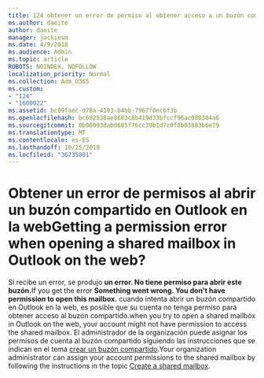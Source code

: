 ```yaml
---
title: 124 obtener un error de permiso al obtener acceso a un buzón compartido en OWA?
ms.author: daeite
author: daeite
manager: jackiesm
ms.date: 4/9/2018
ms.audience: Admin
ms.topic: article
ROBOTS: NOINDEX, NOFOLLOW
localization_priority: Normal
ms.collection: Adm_O365
ms.custom:
- "124"
- "1600022"
ms.assetid: bc09faec-d78a-4103-b4bb-7967f0ecbf3b
ms.openlocfilehash: bc682538ae8683c8b419d33bfccf96ac080304a6
ms.sourcegitcommit: 0b06093dabd685f76cc39b1d7c0f8b03883b6e79
ms.translationtype: MT
ms.contentlocale: es-ES
ms.lasthandoff: 10/25/2019
ms.locfileid: "36735801"
---
```

# <a name="getting-a-permission-error-when-opening-a-shared-mailbox-in-outlook-on-the-web"></a><span data-ttu-id="d6fd9-102">Obtener un error de permisos al abrir un buzón compartido en Outlook en la web</span><span class="sxs-lookup"><span data-stu-id="d6fd9-102">Getting a permission error when opening a shared mailbox in Outlook on the web?</span></span>

<span data-ttu-id="d6fd9-103">Si recibe un error, se produjo **un error. No tiene permiso para abrir este buzón.**</span><span class="sxs-lookup"><span data-stu-id="d6fd9-103">If you get the error **Something went wrong. You don't have permission to open this mailbox.**</span></span> <span data-ttu-id="d6fd9-104">cuando intenta abrir un buzón compartido en Outlook en la web, es posible que su cuenta no tenga permiso para obtener acceso al buzón compartido.</span><span class="sxs-lookup"><span data-stu-id="d6fd9-104">when you try to open a shared mailbox in Outlook on the web, your account might not have permission to access the shared mailbox.</span></span> <span data-ttu-id="d6fd9-105">El administrador de la organización puede asignar los permisos de cuenta al buzón compartido siguiendo las instrucciones que se indican en el tema [crear un buzón compartido](https://docs.microsoft.com/office365/admin/email/create-a-shared-mailbox).</span><span class="sxs-lookup"><span data-stu-id="d6fd9-105">Your organization administrator can assign your account permissions to the shared mailbox by following the instructions in the topic [Create a shared mailbox](https://docs.microsoft.com/office365/admin/email/create-a-shared-mailbox).</span></span>
  
